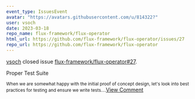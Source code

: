 ```yaml
---
event_type: IssuesEvent
avatar: "https://avatars.githubusercontent.com/u/814322?"
user: vsoch
date: 2023-03-18
repo_name: flux-framework/flux-operator
html_url: https://github.com/flux-framework/flux-operator/issues/27
repo_url: https://github.com/flux-framework/flux-operator
---
```


<a href='https://github.com/vsoch' target='_blank'>vsoch</a> closed issue <a href='https://github.com/flux-framework/flux-operator/issues/27' target='_blank'>flux-framework/flux-operator#27</a>.

<p>Proper Test Suite</p><small>When we are somewhat  happy with the initial proof of concept design, let's look into best practices for testing and ensure we write tests....</small><a href='https://github.com/flux-framework/flux-operator/issues/27' target='_blank'>View Comment</a>